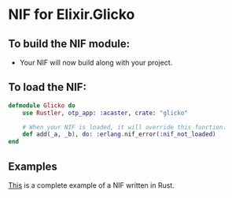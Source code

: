 # NIF for Elixir.Glicko

## To build the NIF module:

- Your NIF will now build along with your project.

## To load the NIF:

```elixir
defmodule Glicko do
    use Rustler, otp_app: :acaster, crate: "glicko"

    # When your NIF is loaded, it will override this function.
    def add(_a, _b), do: :erlang.nif_error(:nif_not_loaded)
end
```

## Examples

[This](https://github.com/hansihe/NifIo) is a complete example of a NIF written in Rust.
